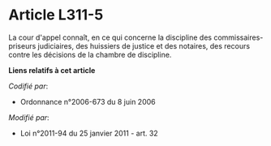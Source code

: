 # Article L311-5

La cour d'appel connaît, en ce qui concerne la discipline   des commissaires-priseurs judiciaires, des huissiers de justice
et des notaires, des recours contre les décisions de la chambre de discipline.

**Liens relatifs à cet article**

_Codifié par_:

  - Ordonnance n°2006-673 du 8 juin 2006

_Modifié par_:

  - Loi n°2011-94 du 25 janvier 2011 - art. 32
